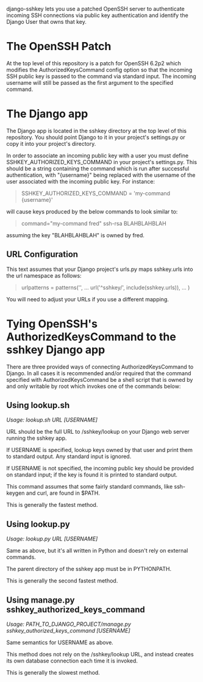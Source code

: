 django-sshkey lets you use a patched OpenSSH server to authenticate incoming
SSH connections via public key authentication and identify the Django User that
owns that key.

# The OpenSSH Patch

At the top level of this repository is a patch for OpenSSH 6.2p2 which modifies
the AuthorizedKeysCommand config option so that the incoming SSH public key is
passed to the command via standard input.  The incoming username will still be
passed as the first argument to the specified command.

# The Django app

The Django app is located in the sshkey directory at the top level of this
repository.  You should point Django to it in your project's settings.py or
copy it into your project's directory.

In order to associate an incoming public key with a user you must define
SSHKEY\_AUTHORIZED\_KEYS\_COMMAND in your project's settings.py.  This should
be a string containing the command which is run after successful
authentication, with "{username}" being replaced with the username of the user
associated with the incoming public key.  For instance:

> SSHKEY\_AUTHORIZED\_KEYS\_COMMAND = 'my-command {username}'

will cause keys produced by the below commands to look similar to:

> command="my-command fred" ssh-rsa BLAHBLAHBLAH

assuming the key "BLAHBLAHBLAH" is owned by fred.

## URL Configuration

This text assumes that your Django project's urls.py maps sshkey.urls into the
url namespace as follows:

> urlpatterns = patterns('',
>   ...
>   url('^sshkey/', include(sshkey.urls)),
>   ...
> )

You will need to adjust your URLs if you use a different mapping.

# Tying OpenSSH's AuthorizedKeysCommand to the sshkey Django app

There are three provided ways of connecting AuthorizedKeysCommand to Django.
In all cases it is recommended and/or required that the command specified with
AuthorizedKeysCommand be a shell script that is owned by and only writable by
root which invokes one of the commands below:

## Using lookup.sh

*Usage: lookup.sh URL [USERNAME]*

URL should be the full URL to /sshkey/lookup on your Django web server running
the sshkey app.

If USERNAME is specified, lookup keys owned by that user and print them to
standard output. Any standard input is ignored.

If USERNAME is not specified, the incoming public key should be provided on
standard input; if the key is found it is printed to standard output.

This command assumes that some fairly standard commands, like ssh-keygen and
curl, are found in $PATH.

This is generally the fastest method.

## Using lookup.py

*Usage: lookup.py URL [USERNAME]*

Same as above, but it's all written in Python and doesn't rely on external
commands.

The parent directory of the sshkey app must be in PYTHONPATH.

This is generally the second fastest method.

## Using manage.py sshkey\_authorized\_keys\_command

*Usage: PATH\_TO\_DJANGO\_PROJECT/manage.py sshkey\_authorized\_keys\_command [USERNAME]*

Same semantics for USERNAME as above.

This method does not rely on the /sshkey/lookup URL, and instead creates its
own database connection each time it is invoked.

This is generally the slowest method.
